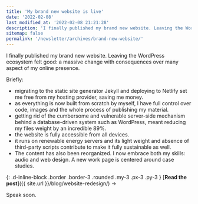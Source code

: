 ```yaml
---
title: 'My brand new website is live'
date: '2022-02-08'
last_modified_at: '2022-02-08 21:21:28'
description: 'I finally published my brand new website. Leaving the WordPress ecosystem felt good: a massive change with consequences over many aspect of my online presence.'
sitemap: false
permalink: '/newsletter/archives/brand-new-website/'
---
```

I finally published my brand new website. Leaving the WordPress ecosystem felt good: a massive change with consequences over many aspect of my online presence.

Briefly:

- migrating to the static site generator Jekyll and deploying to Netlify set me free from my hosting provider, saving me money.
- as everything is now built from scratch by myself, I have full control over code, images and the whole process of publishing my material.
- getting rid of the cumbersome and vulnerable server-side mechanism behind a database-driven system such as WordPress, meant reducing my files weight by an incredible 89%.
- the website is fully accessible from all devices.
- it runs on renewable energy servers and its light weight and absence of third-party scripts contribute to make it fully sustainable as well.
- The content has also been reorganized. I now embrace both my skills: audio and web design. A new work page is centered around case studies.

{: .d-inline-block .border .border-3 .rounded .my-3 .px-3 .py-3 }
[**Read the post**]({{ site.url }}/blog/website-redesign/) →

Speak soon.